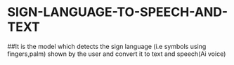 # SIGN-LANGUAGE-TO-SPEECH-AND-TEXT
##It is the model which detects the sign language (i.e symbols using fingers,palm) shown by the user and convert it to text and speech(Ai voice)
